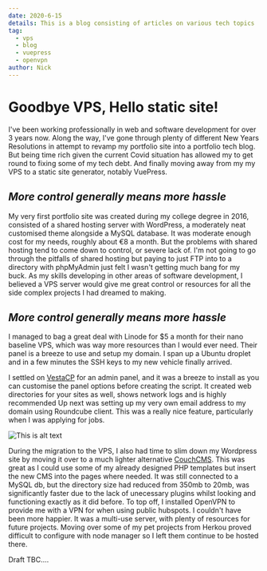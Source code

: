 ```yaml
---
date: 2020-6-15
details: This is a blog consisting of articles on various tech topics
tag: 
  - vps
  - blog
  - vuepress
  - openvpn
author: Nick  
---
```


# Goodbye VPS, Hello static site!

 I've been working professionally in web and software development for over 3 years now. Along the way, I've gone through plenty of different New Years Resolutions in attempt to revamp my portfolio site into a portfolio tech blog. But being time rich given the current Covid situation has allowed my to get round to fixing some of my tech debt. And finally moving away from my my VPS to a static site generator, notably VuePress.

## *More control generally means more hassle*

My very first portfolio site was created during my college degree in 2016, consisted of a shared hosting server with WordPress, a moderately neat customised theme alongside a MySQL database. It was moderate enough cost for my needs, roughly about €8 a month. But the problems with shared hosting tend to come down to control, or severe lack of. I'm not going to go through the pitfalls of shared hosting but paying to just FTP into to a directory with phpMyAdmin just felt I wasn't getting much bang for my buck. As my skills developing in other areas of software development, I believed a VPS server would give me great control or resources for all the side complex projects I had dreamed to making.

## *More control generally means more hassle*

I managed to bag a great deal with Linode for $5 a month for their nano baseline VPS, which was way more resources than I would ever need. Their panel is a breeze to use and setup my domain. I span up a Ubuntu droplet and in a few minutes the SSH keys to my new vehicle finally arrived. 

I settled on [VestaCP](https://vestacp.com/install/) for an admin panel, and it was a breeze to install as you can customise the panel options before creating the script. 
It created web directories for your sites as well, shows network logs and is highly recommended Up next was setting up my very own email address to my domain using Roundcube client. This was a really nice feature, particularly when I was applying for jobs. 

![This is alt text](https://images.unsplash.com/photo-1558494949-ef010cbdcc31?ixlib=rb-1.2.1&ixid=eyJhcHBfaWQiOjEyMDd9&auto=format&fit=crop&w=2382&q=80)

During the migration to the VPS, I also had time to slim down my Wordpress site by moving it over to a much lighter alternative [CouchCMS](https://www.couchcms.com/). This was great as I could use some of my already designed PHP templates but insert the new CMS into the pages where needed. It was still connected to a MySQL db, but the directory size had reduced from 350mb to 20mb, was significantly faster due to the lack of unecessary plugins whilst looking and functioning exactly as it did before. To top off, I installed OpenVPN to provide me with a VPN for when using public hubspots. I couldn't have been more happier. It was a multi-use server, with plenty of resources for future projects. Moving over some of my pet projects from Herkou proved difficult to configure with node manager so I left them continue to be hosted there. 

Draft TBC....